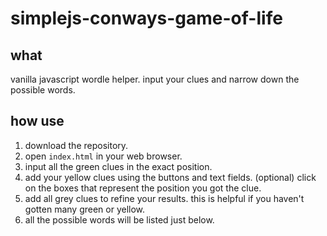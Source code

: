 # simplejs-conways-game-of-life

## what

vanilla javascript wordle helper. input your clues and narrow down the possible words.

## how use

1. download the repository.
2. open `index.html` in your web browser.
3. input all the green clues in the exact position.
4. add your yellow clues using the buttons and text fields.
(optional) click on the boxes that represent the position you got the clue.
5. add all grey clues to refine your results. this is helpful if you haven't gotten many green or yellow.
6. all the possible words will be listed just below.
